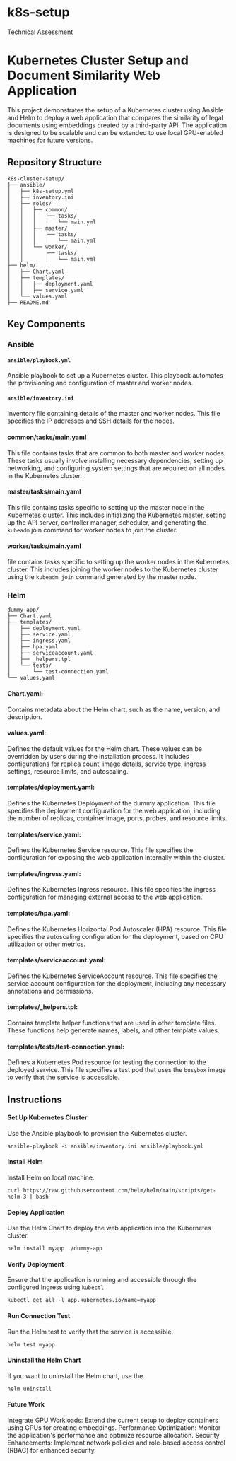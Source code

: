 # k8s-setup
Technical Assessment

# Kubernetes Cluster Setup and Document Similarity Web Application

This project demonstrates the setup of a Kubernetes cluster using Ansible and Helm to deploy a web application that compares the similarity of legal documents using embeddings created by a third-party API. The application is designed to be scalable and can be extended to use local GPU-enabled machines for future versions.

## Repository Structure
```
k8s-cluster-setup/
├── ansible/
│   ├── k8s-setup.yml
│   ├── inventory.ini
│   ├── roles/
│   │   ├── common/
│   │   │   ├── tasks/
│   │   │   │   └── main.yml
│   │   ├── master/
│   │   │   ├── tasks/
│   │   │   │   └── main.yml
│   │   └── worker/
│   │       ├── tasks/
│   │       │   └── main.yml
├── helm/
│   ├── Chart.yaml
│   ├── templates/
│   │   ├── deployment.yaml
│   │   ├── service.yaml
│   └── values.yaml
├── README.md
```
## Key Components

### Ansible

#### `ansible/playbook.yml`
Ansible playbook to set up a Kubernetes cluster. This playbook automates the provisioning and configuration of master and worker nodes.

#### `ansible/inventory.ini`
Inventory file containing details of the master and worker nodes. This file specifies the IP addresses and SSH details for the nodes.


#### common/tasks/main.yaml
This file contains tasks that are common to both master and worker nodes. These tasks usually involve installing necessary dependencies, setting up networking, and configuring system settings that are required on all nodes in the Kubernetes cluster.

#### master/tasks/main.yaml
This file contains tasks specific to setting up the master node in the Kubernetes cluster. This includes initializing the Kubernetes master, setting up the API server, controller manager, scheduler, and generating the `kubeadm` join command for worker nodes to join the cluster.

#### worker/tasks/main.yaml
file contains tasks specific to setting up the worker nodes in the Kubernetes cluster. This includes joining the worker nodes to the Kubernetes cluster using the `kubeadm join` command generated by the master node.

### Helm

```
dummy-app/
├── Chart.yaml
├── templates/
│   ├── deployment.yaml
│   ├── service.yaml
│   ├── ingress.yaml
│   ├── hpa.yaml
│   ├── serviceaccount.yaml
│   ├── _helpers.tpl
│   └── tests/
│       └── test-connection.yaml
└── values.yaml
```

#### Chart.yaml:
Contains metadata about the Helm chart, such as the name, version, and description.

#### values.yaml:
Defines the default values for the Helm chart. These values can be overridden by users during the installation process. It includes configurations for replica count, image details, service type, ingress settings, resource limits, and autoscaling.

#### templates/deployment.yaml:
Defines the Kubernetes Deployment of the dummy application. This file specifies the deployment configuration for the web application, including the number of replicas, container image, ports, probes, and resource limits.

#### templates/service.yaml:
Defines the Kubernetes Service resource. This file specifies the configuration for exposing the web application internally within the cluster.

#### templates/ingress.yaml:
Defines the Kubernetes Ingress resource. This file specifies the ingress configuration for managing external access to the web application.

#### templates/hpa.yaml:
Defines the Kubernetes Horizontal Pod Autoscaler (HPA) resource. This file specifies the autoscaling configuration for the deployment, based on CPU utilization or other metrics.

#### templates/serviceaccount.yaml:
Defines the Kubernetes ServiceAccount resource. This file specifies the service account configuration for the deployment, including any necessary annotations and permissions.

#### templates/_helpers.tpl:
Contains template helper functions that are used in other template files. These functions help generate names, labels, and other template values.

#### templates/tests/test-connection.yaml:
Defines a Kubernetes Pod resource for testing the connection to the deployed service. This file specifies a test pod that uses the `busybox` image to verify that the service is accessible.

## Instructions

####  Set Up Kubernetes Cluster
Use the Ansible playbook to provision the Kubernetes cluster.
```
ansible-playbook -i ansible/inventory.ini ansible/playbook.yml
```
#### Install Helm
Install Helm on local machine.
```
curl https://raw.githubusercontent.com/helm/helm/main/scripts/get-helm-3 | bash
```
#### Deploy Application
Use the Helm Chart to deploy the web application into the Kubernetes cluster.
```
helm install myapp ./dummy-app
```

#### Verify Deployment
Ensure that the application is running and accessible through the configured Ingress using `kubectl`
```
kubectl get all -l app.kubernetes.io/name=myapp
```
#### Run Connection Test
Run the Helm test to verify that the service is accessible.
```
helm test myapp
```
#### Uninstall the Helm Chart
If you want to uninstall the Helm chart, use the
```
helm uninstall
```
#### Future Work
Integrate GPU Workloads: Extend the current setup to deploy containers using GPUs for creating embeddings.
Performance Optimization: Monitor the application's performance and optimize resource allocation.
Security Enhancements: Implement network policies and role-based access control (RBAC) for enhanced security.
